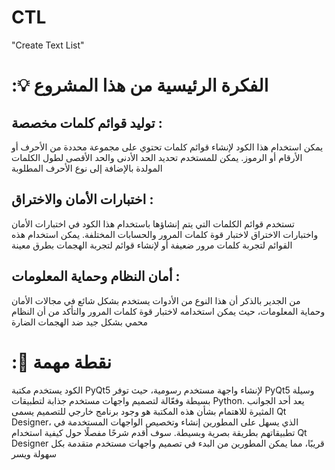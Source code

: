 # CTL
 "Create Text List"



# :💡 الفكرة الرئيسية من هذا المشروع 

## توليد قوائم كلمات مخصصة :
 يمكن استخدام هذا الكود لإنشاء قوائم كلمات تحتوي على مجموعة محددة من الأحرف أو الأرقام أو الرموز. يمكن للمستخدم تحديد الحد الأدنى والحد الأقصى لطول الكلمات المولدة بالإضافة إلى نوع الأحرف المطلوبة

## اختبارات الأمان والاختراق :
 تستخدم قوائم الكلمات التي يتم إنشاؤها باستخدام هذا الكود في اختبارات الأمان واختبارات الاختراق لاختبار قوة كلمات المرور والحسابات المختلفة. يمكن استخدام هذه القوائم لتجربة كلمات مرور ضعيفة أو لإنشاء قوائم لتجربة الهجمات بطرق معينة

## أمان النظام وحماية المعلومات :
 من الجدير بالذكر أن هذا النوع من الأدوات يستخدم بشكل شائع في مجالات الأمان وحماية المعلومات، حيث يمكن استخدامه لاختبار قوة كلمات المرور والتأكد من أن النظام محمي بشكل جيد ضد الهجمات الضارة

# :🎨 نقطة مهمة 
الكود يستخدم مكتبة PyQt5 لإنشاء واجهة مستخدم رسومية، حيث توفر PyQt5 وسيلة بسيطة وفعّالة لتصميم واجهات مستخدم جذابة لتطبيقات Python. يعد أحد الجوانب المثيرة للاهتمام بشأن هذه المكتبة هو وجود برنامج خارجي للتصميم يسمى Qt Designer، الذي يسهل على المطورين إنشاء وتخصيص الواجهات المستخدمة في تطبيقاتهم بطريقة بصرية وبسيطة. سوف أقدم شرحًا مفصلًا حول كيفية استخدام Qt Designer قريبًا، مما يمكن المطورين من البدء في تصميم واجهات مستخدم متقدمة بكل سهولة ويسر